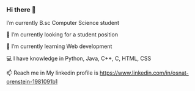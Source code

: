 ### Hi there 👋

I’m currently B.sc Computer Science student

🔭 I’m currently looking for a student position

🌱 I’m currently learning Web development

💻 I have knowledge in Python, Java, C++, C, HTML, CSS 

📫 Reach me in My linkedin profile is https://www.linkedin.com/in/osnat-orenstein-1981091b1

<!--
**osnato4050/osnato4050** is a ✨ _special_ ✨ repository because its `README.md` (this file) appears on your GitHub profile.

Here are some ideas to get you started:

- 🔭 I’m currently working on ...
- 🌱 I’m currently learning ...
- 👯 I’m looking to collaborate on ...
- 🤔 I’m looking for help with ...
- 💬 Ask me about ...
- 📫 How to reach me: ...
- 😄 Pronouns: ...
- ⚡ Fun fact: ...
-->
